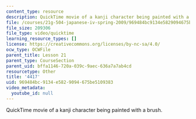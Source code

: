 ```yaml
---
content_type: resource
description: QuickTime movie of a kanji character being painted with a brush.
file: /courses/21g-504-japanese-iv-spring-2009/969484bc9134e5829094675be5109383_4417.mov
file_size: 209306
file_type: video/quicktime
learning_resource_types: []
license: https://creativecommons.org/licenses/by-nc-sa/4.0/
ocw_type: OCWFile
parent_title: Lesson 21
parent_type: CourseSection
parent_uid: bffa1146-720a-039c-9aec-636a7a7ab4cd
resourcetype: Other
title: '4417'
uid: 969484bc-9134-e582-9094-675be5109383
video_metadata:
  youtube_id: null
---
```

QuickTime movie of a kanji character being painted with a brush.